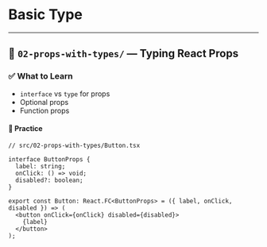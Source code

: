 # Basic Type

---

## 📁 `02-props-with-types/` — Typing React Props

### ✅ What to Learn

- `interface` vs `type` for props
- Optional props
- Function props

#### 🧪 Practice

```tsx
// src/02-props-with-types/Button.tsx

interface ButtonProps {
  label: string;
  onClick: () => void;
  disabled?: boolean;
}

export const Button: React.FC<ButtonProps> = ({ label, onClick, disabled }) => (
  <button onClick={onClick} disabled={disabled}>
    {label}
  </button>
);
```
